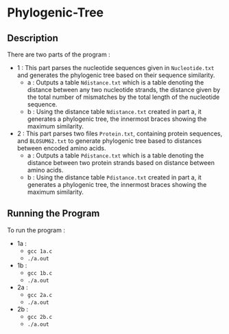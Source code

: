 # Phylogenic-Tree

## Description

There are two parts of the program : 
- 1 : This part parses the nucleotide sequences given in `Nucleotide.txt` and generates the phylogenic tree based on their sequence similarity.
  - a : Outputs a table `Ndistance.txt` which is a table denoting the distance between any two nucleotide strands, the distance given by the total number of mismatches by the total length of the nucleotide sequence.
  - b : Using the distance table `Ndistance.txt` created in part a, it generates a phylogenic tree, the innermost braces showing the maximum similarity.
- 2 : This part parses two files `Protein.txt`, containing protein sequences, and `BLOSUM62.txt` to generate phylogenic tree based to distances between encoded amino acids.
  - a : Outputs a table `Pdistance.txt` which is a table denoting the distance between two protein strands based on distance between amino acids.
  - b : Using the distance table `Pdistance.txt` created in part a, it generates a phylogenic tree, the innermost braces showing the maximum similarity.
  
## Running the Program

To run the program :
- 1a :
  - `gcc 1a.c`
  - `./a.out`
- 1b :
  - `gcc 1b.c`
  - `./a.out`
- 2a :
  - `gcc 2a.c`
  - `./a.out`
- 2b :
  - `gcc 2b.c`
  - `./a.out`
